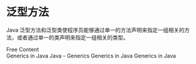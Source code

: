 # 泛型方法

Java 泛型方法和泛型类使程序员能够通过单一的方法声明来指定一组相关的方法，或者通过单一的类声明来指定一组相关的类型。

<ResourceGroupTitle>Free Content</ResourceGroupTitle>   
<BadgeLink colorScheme='yellow' badgeText='Read' href='https://www.geeksforgeeks.org/generics-in-java/'>Generics in Java</BadgeLink>
<BadgeLink colorScheme='yellow' badgeText='Read' href='https://www.tutorialspoint.com/java/java_generics.htm'>Java - Generics</BadgeLink>
<BadgeLink colorScheme='yellow' badgeText='Read' href='https://www.javatpoint.com/generics-in-java'>Generics in Java</BadgeLink>
<BadgeLink badgeText='Watch' href='https://www.youtube.com/watch?v=XMvznsY02Mk'>Generics in Java</BadgeLink>